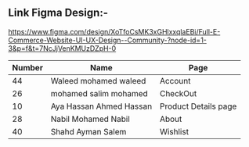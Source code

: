 ## Link Figma Design:-
https://www.figma.com/design/XoTfoCsMK3xGHlxxqlaEBi/Full-E-Commerce-Website-UI-UX-Design--Community-?node-id=1-3&p=f&t=7NcJjVenKMUzDZpH-0

| Number | Name | Page |
|-------|------------|------------|
|44|Waleed mohamed waleed|Account|
|26|mohamed salim mohamed |CheckOut|
|10|Aya Hassan Ahmed Hassan|Product Details page|
|28|Nabil Mohamed Nabil|About|
|40|Shahd Ayman Salem|Wishlist|

